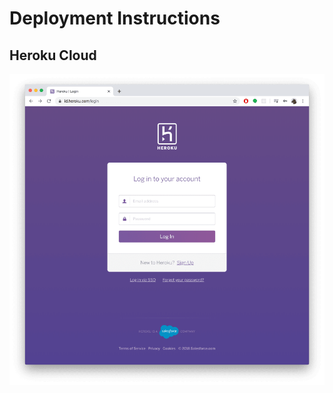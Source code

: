 # Deployment Instructions
## Heroku Cloud
![](https://github.com/DEVOPS-PROJECTS-ORGANIZATION/devops-instructions/blob/main/images/deployment-instructions/log_into_heroku.png)
